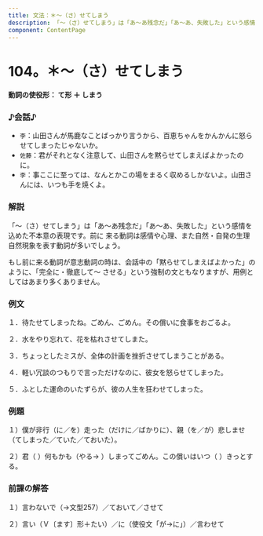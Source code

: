 ```yaml
---
title: 文法：＊～（さ）せてしまう
description: 「～（さ）せてしまう」は「あ～あ残念だ」「あ～あ、失敗した」という感情を込めた不本意の表現です。前に 来る動詞は感情や心理、また自然・自発の生理自然現象を表す動詞が多いでしょう。
component: ContentPage
---
```



# 104。＊～（さ）せてしまう
#### 動詞の使役形： て形 ＋ しまう
### ♪会話♪
- `李`：山田さんが馬鹿なことばっかり言うから、百恵ちゃんをかんかんに怒らせてしまったじゃないか。
- `佐藤`：君がそれとなく注意して、山田さんを黙らせてしまえばよかったのに。
- `李`：事ここに至っては、なんとかこの場をまるく収めるしかないよ。山田さんには、いつも手を焼くよ。
### 解説
「～（さ）せてしまう」は「あ～あ残念だ」「あ～あ、失敗した」という感情を込めた不本意の表現です。前に 来る動詞は感情や心理、また自然・自発の生理自然現象を表す動詞が多いでしょう。

もし前に来る動詞が意志動詞の時は、会話中の「黙らせてしまえばよかった」のように、「完全に・徹底して～ させる」という強制の文ともなりますが、用例としてはあまり多くありません。
### 例文
１．待たせてしまったね。ごめん、ごめん。その償いに食事をおごるよ。

２．水をやり忘れて、花を枯れさせてしまた。

３．ちょっとしたミスが、全体の計画を挫折させてしまうことがある。

４．軽い冗談のつもりで言っただけなのに、彼女を怒らせてしまった。

５．ふとした運命のいたずらが、彼の人生を狂わせてしまった。
### 例題
１）僕が非行（に／を）走った（だけに／ばかりに）、親（を／が）悲しませ（てしまった／ていた／ておいた）。

２）君（ ）何もかも（やる→ ）しまってごめん。この償いはいつ（ ）きっとする。
### 前課の解答
１）言わないで（→文型257）／ておいて／させて

２）言い（Ｖ〔ます〕形＋たい）／に（使役文「が→に」）／言わせて

